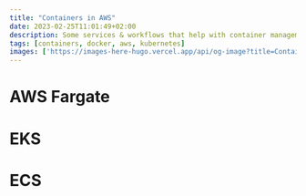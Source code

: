 ```yaml
---
title: "Containers in AWS"
date: 2023-02-25T11:01:49+02:00
description: Some services & workflows that help with container management, orchestration, & infra
tags: [containers, docker, aws, kubernetes]
images: ['https://images-here-hugo.vercel.app/api/og-image?title=Containers%20in%20AWS']
---
```


# AWS Fargate

# EKS

# ECS
